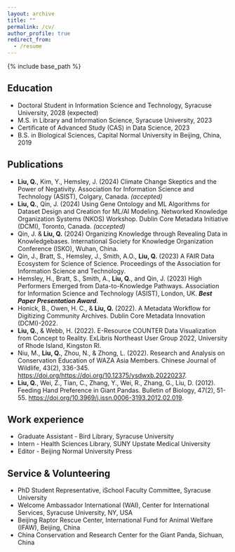 ```yaml
---
layout: archive
title: ""
permalink: /cv/
author_profile: true
redirect_from:
  - /resume
---
```


{% include base_path %}

Education
------
* Doctoral Student in Information Science and Technology, Syracuse University, 2028 (expected)
* M.S. in Library and Information Science, Syracuse University, 2023
* Certificate of Advanced Study (CAS) in Data Science, 2023
* B.S. in Biological Sciences, Capital Normal University in Beijing, China,  2019

Publications
------
* **Liu, Q.**, Kim, Y., Hemsley, J. (2024) Climate Change Skeptics and the Power of Negativity. Association for Information Science and Technology (ASIST), Colgary, Canada. *(accepted)*
* **Liu, Q.**, Qin, J. (2024) Using Gene Ontology and ML Algorithms for Dataset Design and Creation for ML/AI Modeling. Networked Knowledge Organization Systems (NKOS) Workshop. Dublin Core Metadata Initiative (DCMI), Toronto, Canada. *(accepted)*
* Qin, J. & **Liu, Q.** (2024) Organizing Knowledge through Revealing Data in Knowledgebases. International Society for Knowledge Organization Conference (ISKO), Wuhan, China.
* Qin, J., Bratt, S., Hemsley, J., Smith, A.O., **Liu, Q.** (2023) A FAIR Data Ecosystem for Science of Science. Proceedings of the Association for Information Science and Technology.
* Hemsley, H., Bratt, S., Smith, A., **Liu, Q.**, and Qin, J. (2023) High Performers Emerged from Data-to-Knowledge Pathways. Association for Information Science and Technology (ASIST), London, UK. ***Best Paper Presentation Award***.
* Honick, B., Owen, H. C., & **Liu, Q.** (2022). A Metadata Workflow for Digitizing Community Archives. Dublin Core Metadata Innovation (DCMI)-2022.
* **Liu, Q.**, & Webb, H. (2022). E-Resource COUNTER Data Visualization from Concept to Reality. ExLibris Northeast User Group 2022, University of Rhode Island, Kingston RI.
* Niu, M., **Liu, Q.**, Zhou, N., & Zhong, L. (2022). Research and Analysis on Conservation Education of WAZA Asia Members. Chinese Journal of Wildlife, 43(2), 336-345. https://doi.org/https://doi.org/10.12375/ysdwxb.20220237.
* **Liu, Q.**, Wei, Z., Tian, C., Zhang, Y., Wei, R., Zhang, G., Liu, D. (2012). Feeding Hand Preference in Giant Pandas. Bulletin of Biology, 47(2), 51-55. https://doi.org/10.3969/j.issn.0006-3193.2012.02.019.

Work experience
------
* Graduate Assistant - Bird Library, Syracuse University
* Intern - Health Sciences Library, SUNY Upstate Medical University
* Editor - Beijing Normal University Press

Service & Volunteering
------
* PhD Student Representative, iSchool Faculty Committee, Syracuse University
* Welcome Ambassador International (WAI), Center for International Services, Syracuse University, NY, USA
* Beijing Raptor Rescue Center, International Fund for Animal Welfare (IFAW), Beijing, China
* China Conservation and Research Center for the Giant Panda, Sichuan, China
